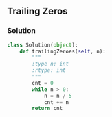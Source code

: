 ## Trailing Zeros


### Solution

```python
class Solution(object):
    def trailingZeroes(self, n):
        """
        :type n: int
        :rtype: int
        """
        cnt = 0
        while n > 0:
            n = n / 5
            cnt += n
        return cnt
```
